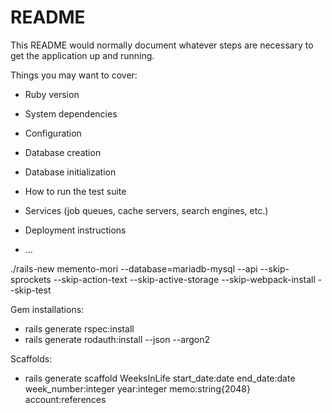 # README

This README would normally document whatever steps are necessary to get the
application up and running.

Things you may want to cover:

* Ruby version

* System dependencies

* Configuration

* Database creation

* Database initialization

* How to run the test suite

* Services (job queues, cache servers, search engines, etc.)

* Deployment instructions

* ...

./rails-new  memento-mori --database=mariadb-mysql --api --skip-sprockets --skip-action-text --skip-active-storage --skip-webpack-install --skip-test

Gem installations:
- rails generate rspec:install
- rails generate rodauth:install --json --argon2


Scaffolds:
- rails generate scaffold WeeksInLife start_date:date end_date:date week_number:integer year:integer memo:string{2048} account:references